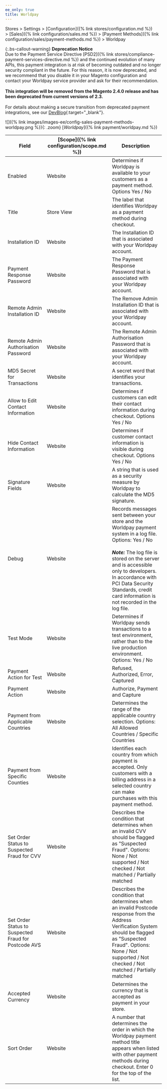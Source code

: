 ```yaml
---
ee_only: true
title: Worldpay
---
```


Stores > Settings > [Configuration]({% link stores/configuration.md %}) > [Sales]({% link configuration/sales.md %}) > [Payment Methods]({% link configuration/sales/payment-methods.md %}) > Worldpay

{:.bs-callout-warning}
**Deprecation Notice** <br/>
Due to the Payment Service Directive [PSD2]({% link stores/compliance-payment-services-directive.md %}) and the continued evolution of many APIs, this payment integration is at risk of becoming outdated and no longer security compliant in the future. For this reason, it is now deprecated, and we recommend that you disable it in your Magento configuration and contact your Worldpay service provider and ask for their recommendation.<br/><br/>
**This integration will be removed from the Magento 2.4.0 release and has been deprecated from current versions of 2.3.**<br/><br/>
For details about making a secure transition from deprecated payment integrations, see our [DevBlog](https://community.magento.com/t5/Magento-DevBlog/Deprecation-of-Magento-core-payment-integrations/ba-p/426445){:target="_blank"}.

![]({% link images/images-ee/config-sales-payment-methods-worldpay.png %}){: .zoom}
[_Worldpay_]({% link payment/worldpay.md %})

|Field|[Scope]({% link configuration/scope.md %})|Description|
|--- |--- |--- |
|Enabled|Website|Determines if Worldpay is available to your customers as a payment method. Options Yes / No|
|Title|Store View|The label that identifies Worldpay as a payment method during checkout.|
|Installation ID|Website|The Installation ID that is associated with your Worldpay account.|
|Payment Response Password|Website|The Payment Response Password that is associated with your Worldpay account.|
|Remote Admin Installation ID|Website|The Remove Admin Installation ID that is associated with your Worldpay account.|
|Remote Admin Authorisation Password|Website|The Remote Admin Authorisation Password that is associated with your Worldpay account.|
|MD5 Secret for Transactions|Website|A secret word that identifies your transactions.|
|Allow to Edit Contact Information|Website|Determines if customers can edit their contact information during checkout. Options Yes / No|
|Hide Contact Information|Website|Determines if customer contact information is visible during checkout. Options Yes / No|
|Signature Fields|Website|A string that is used as a security measure by Worldpay to calculate the MD5 signature.|
|Debug|Website|Records messages sent between your store and the Worldpay payment system in a log file. Options: Yes / No <br/><br/>**_Note:_** The log file is stored on the server and is accessible only to developers. In accordance with PCI Data Security Standards, credit card information is not recorded in the log file.|
|Test Mode|Website|Determines if Worldpay sends transactions to a test environment, rather than to the live production environment. Options: Yes / No|
|Payment Action for Test|Website|Refused, Authorized, Error, Captured|
|Payment Action|Website|Authorize, Payment and Capture|
|Payment from Applicable Countries|Website|Determines the range of the applicable country selection. Options: All Allowed Countries / Specific Countries|
|Payment from Specific Counties|Website|Identifies each country from which payment is accepted. Only customers with a billing address in a selected country can make purchases with this payment method.|
|Set Order Status to Suspected Fraud for CVV|Website|Describes the condition that determines when an invalid CVV should be flagged as "Suspected Fraud".  Options: None / Not supported / Not checked / Not matched / Partially matched|
|Set Order Status to Suspected Fraud for Postcode AVS|Website|Describes the condition that determines when an invalid Postcode response from the Address Verification System should be flagged as "Suspected Fraud".  Options: None / Not supported / Not checked / Not matched / Partially matched|
|Accepted Currency|Website|Determines the currency that is accepted as payment in your store.|
|Sort Order|Website|A number that determines the order in which the Worldpay payment method title appears when listed with other payment methods during checkout. Enter 0 for the top of the list.|
